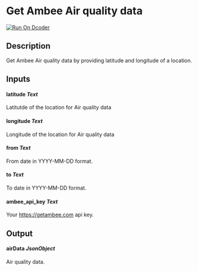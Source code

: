 # Get Ambee Air quality data
[![Run On Dcoder](https://static-content.dcoder.tech/dcoder-assets/run-on-dcoder.svg)](https://code.dcoder.tech/files/project/60e171ad2938a18a0daf5e32)

## Description
Get Ambee Air quality data by providing latitude and longitude of a location.

## Inputs
#### **latitude**  *Text*
Latitutde of the location for Air quality data
#### **longitude**  *Text*
Longitude of the location for Air quality data
#### **from**  *Text*
From date in YYYY-MM-DD format.
#### **to**  *Text*
To date in YYYY-MM-DD format.
#### **ambee_api_key**  *Text*
Your https://getambee.com api key.

## Output
#### **airData**  *JsonObject*
Air quality data.

